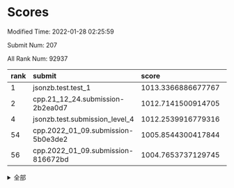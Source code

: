 # Scores

Modified Time: 2022-01-28 02:25:59

Submit Num: 207

All Rank Num: 92937

| rank |               submit               |       score        |       sigma        | pk_num |
| :--- | :--------------------------------- | :----------------- | :----------------- | :----- |
| 1    | jsonzb.test.test_1                 | 1013.3366886677767 | 0.8229492577480865 | 1794   |
| 2    | cpp.21_12_24.submission-2b2ea0d7   | 1012.7141500914705 | 0.7829963149692205 | 1799   |
| 4    | jsonzb.test.submission_level_4     | 1012.2539916779316 | 0.7770281123476409 | 1796   |
| 54   | cpp.2022_01_09.submission-5b0e3de2 | 1005.8544300417844 | 0.7235479592412049 | 1801   |
| 56   | cpp.2022_01_09.submission-816672bd | 1004.7653737129745 | 0.7190962307870935 | 1795   |


<details>
<summary>全部</summary>

| rank |                 submit                 |       score        |       sigma        | pk_num |
| :--- | :------------------------------------- | :----------------- | :----------------- | :----- |
| 1    | jsonzb.test.test_1                     | 1013.3366886677767 | 0.8229492577480865 | 1794   |
| 2    | cpp.21_12_24.submission-2b2ea0d7       | 1012.7141500914705 | 0.7829963149692205 | 1799   |
| 3    | gobigger.level_3.submission_level_3_5  | 1012.517358760983  | 0.8262009069737072 | 1795   |
| 4    | jsonzb.test.submission_level_4         | 1012.2539916779316 | 0.7770281123476409 | 1796   |
| 5    | gobigger.level_3.submission_level_3_9  | 1012.0632001736941 | 0.7952046743286213 | 1790   |
| 6    | gobigger.level_3.submission_level_3_38 | 1011.461647146025  | 0.7720804535958196 | 1801   |
| 7    | gobigger.level_3.submission_level_3_31 | 1011.289462172665  | 0.7591680734705505 | 1799   |
| 8    | gobigger.level_3.submission_level_3_29 | 1011.1141808713255 | 0.7738593581122587 | 1793   |
| 9    | gobigger.level_3.submission_level_3_3  | 1010.98276748066   | 0.7697952970570534 | 1798   |
| 10   | gobigger.level_3.submission_level_3_34 | 1010.9712199775266 | 0.7553189512311496 | 1796   |
| 11   | gobigger.level_3.submission_level_3_30 | 1010.8717716702017 | 0.7656653336042673 | 1799   |
| 12   | gobigger.level_3.submission_level_3_6  | 1010.8425342833322 | 0.7801255766348937 | 1796   |
| 13   | gobigger.level_3.submission_level_3_26 | 1010.8392165687285 | 0.7868938784300972 | 1797   |
| 14   | gobigger.level_3.submission_level_3_14 | 1010.753397982513  | 0.7858377434769049 | 1792   |
| 15   | gobigger.level_3.submission_level_3_16 | 1010.7083683746515 | 0.7830274693899167 | 1792   |
| 16   | gobigger.level_3.submission_level_3_23 | 1010.569867296593  | 0.7580082232664104 | 1797   |
| 17   | gobigger.level_3.submission_level_3_22 | 1010.3258772644438 | 0.7595596742043997 | 1795   |
| 18   | gobigger.level_3.submission_level_3_4  | 1010.2855840458815 | 0.7892065559392751 | 1796   |
| 19   | gobigger.level_3.submission_level_3_7  | 1010.2609974654688 | 0.7552787355818178 | 1794   |
| 20   | gobigger.level_3.submission_level_3_8  | 1010.1564101188349 | 0.7823948299391996 | 1798   |
| 21   | gobigger.level_3.submission_level_3_12 | 1009.9974082312679 | 0.7456930423116275 | 1799   |
| 22   | gobigger.level_3.submission_level_3_17 | 1009.9312784911547 | 0.7515517102301322 | 1800   |
| 23   | gobigger.level_3.submission_level_3_32 | 1009.8360197132647 | 0.7716550606242478 | 1800   |
| 24   | gobigger.level_3.submission_level_3_46 | 1009.7438696905007 | 0.7536396763455586 | 1803   |
| 25   | gobigger.level_3.submission_level_3_19 | 1009.741468452481  | 0.7491190456980206 | 1802   |
| 26   | gobigger.level_3.submission_level_3_28 | 1009.6899455547406 | 0.7571933323684126 | 1799   |
| 27   | gobigger.level_3.submission_level_3_37 | 1009.6793731092561 | 0.7527467867174698 | 1793   |
| 28   | gobigger.level_3.submission_level_3_11 | 1009.654196613797  | 0.751737645621078  | 1792   |
| 29   | gobigger.level_3.submission_level_3_39 | 1009.6312659430016 | 0.7399520494210291 | 1799   |
| 30   | gobigger.level_3.submission_level_3_43 | 1009.6024752364116 | 0.7457404255951184 | 1797   |
| 31   | gobigger.level_3.submission_level_3_24 | 1009.5832087829159 | 0.7574988736958499 | 1795   |
| 32   | gobigger.level_3.submission_level_3_44 | 1009.5722855661916 | 0.7728800517113572 | 1796   |
| 33   | gobigger.level_3.submission_level_3_13 | 1009.5546165054765 | 0.7678655973185011 | 1796   |
| 34   | gobigger.level_3.submission_level_3_1  | 1009.48007862051   | 0.751250189706727  | 1792   |
| 35   | gobigger.level_3.submission_level_3_27 | 1009.4647471690387 | 0.7591549596967916 | 1796   |
| 36   | gobigger.level_3.submission_level_3_2  | 1009.4397549202623 | 0.7427034644141084 | 1793   |
| 37   | gobigger.level_3.submission_level_3_21 | 1009.4211320751438 | 0.7441743733890183 | 1795   |
| 38   | gobigger.level_3.submission_level_3_49 | 1009.3005152864873 | 0.7609490415790321 | 1797   |
| 39   | gobigger.level_3.submission_level_3_33 | 1009.2807381597386 | 0.7409798748595076 | 1799   |
| 40   | gobigger.level_3.submission_level_3_20 | 1009.1748542453482 | 0.7360952013573197 | 1795   |
| 41   | gobigger.level_3.submission_level_3_47 | 1009.1589445949787 | 0.7619314588397202 | 1799   |
| 42   | gobigger.level_3.submission_level_3_35 | 1009.1041075305259 | 0.7542553981585062 | 1795   |
| 43   | gobigger.level_3.submission_level_3_15 | 1009.0787468799207 | 0.7471609302707699 | 1800   |
| 44   | gobigger.level_3.submission_level_3_36 | 1009.0573395457052 | 0.753589417215228  | 1797   |
| 45   | gobigger.level_3.submission_level_3_45 | 1008.9080304018994 | 0.748904321557991  | 1796   |
| 46   | gobigger.level_3.submission_level_3_0  | 1008.8890747069138 | 0.7605362559096048 | 1790   |
| 47   | gobigger.level_3.submission_level_3_48 | 1008.6221728792856 | 0.7466701955840211 | 1796   |
| 48   | gobigger.level_3.submission_level_3_41 | 1008.6063469543483 | 0.7426131724713296 | 1797   |
| 49   | gobigger.level_3.submission_level_3_10 | 1008.4920241165748 | 0.731875880276661  | 1797   |
| 50   | gobigger.level_3.submission_level_3_40 | 1008.338181485164  | 0.7359444125241328 | 1797   |
| 51   | gobigger.level_3.submission_level_3_42 | 1008.2443149619887 | 0.7578964677856307 | 1791   |
| 52   | gobigger.level_3.submission_level_3_25 | 1007.967095469754  | 0.7516534564937093 | 1795   |
| 53   | gobigger.level_3.submission_level_3_18 | 1007.6113761611606 | 0.7261856812502858 | 1791   |
| 54   | cpp.2022_01_09.submission-5b0e3de2     | 1005.8544300417844 | 0.7235479592412049 | 1801   |
| 55   | gobigger.level_1.submission_level_1_21 | 1005.2750240909991 | 0.7266974956368669 | 1796   |
| 56   | cpp.2022_01_09.submission-816672bd     | 1004.7653737129745 | 0.7190962307870935 | 1795   |
| 57   | gobigger.level_1.submission_level_1_5  | 1004.4098097940403 | 0.7355163837903553 | 1795   |
| 58   | gobigger.level_1.submission_level_1_30 | 1004.2748554431745 | 0.7375418673379142 | 1801   |
| 59   | gobigger.level_1.submission_level_1_39 | 1004.0888008762665 | 0.7112313041150727 | 1801   |
| 60   | gobigger.level_1.submission_level_1_6  | 1004.0486275180748 | 0.7085582914764662 | 1790   |
| 61   | gobigger.level_1.submission_level_1_41 | 1004.0238284337858 | 0.6992501568424442 | 1794   |
| 62   | gobigger.level_1.submission_level_1_36 | 1003.9317373297245 | 0.7156153247347115 | 1799   |
| 63   | gobigger.level_1.submission_level_1_26 | 1003.9089165087212 | 0.7137093929783319 | 1792   |
| 64   | gobigger.level_1.submission_level_1_2  | 1003.7637216591337 | 0.7077627425429075 | 1795   |
| 65   | gobigger.level_1.submission_level_1_45 | 1003.7384353085553 | 0.7146441523842819 | 1801   |
| 66   | gobigger.level_1.submission_level_1_25 | 1003.7079695772917 | 0.7044859735681542 | 1794   |
| 67   | gobigger.level_1.submission_level_1_28 | 1003.6435951640146 | 0.7128428976199219 | 1799   |
| 68   | gobigger.level_1.submission_level_1_43 | 1003.5936383858663 | 0.7039938801603768 | 1799   |
| 69   | gobigger.level_1.submission_level_1_18 | 1003.5803118970948 | 0.7206576670383019 | 1796   |
| 70   | gobigger.level_1.submission_level_1_3  | 1003.541019793047  | 0.7257816899653943 | 1795   |
| 71   | gobigger.level_1.submission_level_1_47 | 1003.4923676647512 | 0.6960438713730841 | 1796   |
| 72   | gobigger.level_1.submission_level_1_20 | 1003.4591137038872 | 0.7189327683192674 | 1798   |
| 73   | gobigger.level_1.submission_level_1_34 | 1003.396640738473  | 0.7041419179830732 | 1795   |
| 74   | gobigger.level_1.submission_level_1_32 | 1003.3907168537469 | 0.7170775030839485 | 1796   |
| 75   | gobigger.level_1.submission_level_1_16 | 1003.3892756036117 | 0.7193022551142344 | 1798   |
| 76   | gobigger.level_1.submission_level_1_23 | 1003.3815198997733 | 0.7168761039994477 | 1795   |
| 77   | gobigger.level_1.submission_level_1_7  | 1003.3383383086577 | 0.7153275322975441 | 1798   |
| 78   | gobigger.level_1.submission_level_1_44 | 1003.3318644502333 | 0.7128504043931121 | 1797   |
| 79   | gobigger.level_1.submission_level_1_22 | 1003.3314815240619 | 0.7229721521584658 | 1795   |
| 80   | gobigger.level_1.submission_level_1_40 | 1003.3188991155237 | 0.7098640140442145 | 1797   |
| 81   | gobigger.level_1.submission_level_1_31 | 1003.3018119891825 | 0.725685942516081  | 1794   |
| 82   | gobigger.level_1.submission_level_1_15 | 1003.281899623539  | 0.7092287907255951 | 1797   |
| 83   | gobigger.level_1.submission_level_1_0  | 1003.2480959715077 | 0.713269765880945  | 1793   |
| 84   | gobigger.level_1.submission_level_1_4  | 1003.1639015633514 | 0.722123673384536  | 1789   |
| 85   | gobigger.level_1.submission_level_1_49 | 1003.1545594961887 | 0.7059421296413062 | 1793   |
| 86   | gobigger.level_1.submission_level_1_33 | 1003.1099413699579 | 0.7102977675347389 | 1798   |
| 87   | gobigger.level_1.submission_level_1_46 | 1002.9552558255905 | 0.7421761048826817 | 1797   |
| 88   | gobigger.level_1.submission_level_1_8  | 1002.8871865649559 | 0.7328782403855171 | 1797   |
| 89   | gobigger.level_1.submission_level_1_1  | 1002.8866927095195 | 0.7219912071731229 | 1795   |
| 90   | gobigger.level_1.submission_level_1_9  | 1002.8773039308318 | 0.7029126322505113 | 1798   |
| 91   | gobigger.level_1.submission_level_1_14 | 1002.806641478962  | 0.7063142279475149 | 1790   |
| 92   | gobigger.level_1.submission_level_1_10 | 1002.762592111994  | 0.7158594071566522 | 1796   |
| 93   | gobigger.level_1.submission_level_1_42 | 1002.7544899715305 | 0.7246311298064819 | 1803   |
| 94   | gobigger.level_1.submission_level_1_17 | 1002.6996572701951 | 0.6981529184133697 | 1794   |
| 95   | gobigger.level_1.submission_level_1_37 | 1002.6842259509194 | 0.7102344191664065 | 1798   |
| 96   | gobigger.level_1.submission_level_1_19 | 1002.6432134375922 | 0.7185792390510543 | 1796   |
| 97   | gobigger.level_1.submission_level_1_11 | 1002.6145068239832 | 0.7071501050731607 | 1798   |
| 98   | gobigger.level_1.submission_level_1_27 | 1002.5425377571295 | 0.7169596681256069 | 1789   |
| 99   | gobigger.level_1.submission_level_1_38 | 1002.4898281296784 | 0.7139171072741143 | 1787   |
| 100  | gobigger.level_1.submission_level_1_29 | 1002.4889061431313 | 0.7086814108860477 | 1797   |
| 101  | gobigger.level_1.submission_level_1_48 | 1002.4078827517469 | 0.7073012702710921 | 1796   |
| 102  | gobigger.level_1.submission_level_1_13 | 1002.2988775281686 | 0.7210540046146582 | 1792   |
| 103  | gobigger.level_1.submission_level_1_12 | 1001.8396441892935 | 0.7195475450028515 | 1800   |
| 104  | gobigger.level_1.submission_level_1_24 | 1001.6686288006407 | 0.7018652609674416 | 1795   |
| 105  | gobigger.level_1.submission_level_1_35 | 1000.7684776444581 | 0.7015231452036156 | 1800   |
| 106  | gobigger.random.submission_random_47   | 998.1510566177532  | 0.7082345382580408 | 1793   |
| 107  | gobigger.random.submission_random_39   | 998.0905937095338  | 0.6973453168718556 | 1792   |
| 108  | gobigger.random.submission_random_14   | 997.3688719700626  | 0.7196244635676688 | 1789   |
| 109  | gobigger.random.submission_random_9    | 997.2552899399332  | 0.6964256703733063 | 1795   |
| 110  | gobigger.random.submission_random_48   | 997.1914612273642  | 0.7128932297501349 | 1792   |
| 111  | gobigger.random.submission_random_33   | 996.9707039620063  | 0.710911050131481  | 1798   |
| 112  | gobigger.random.submission_random_46   | 996.8725135562804  | 0.7088233946468305 | 1793   |
| 113  | gobigger.random.submission_random_45   | 996.802094319771   | 0.7084648113744211 | 1796   |
| 114  | gobigger.random.submission_random_11   | 996.5545721590073  | 0.7085937262749691 | 1793   |
| 115  | gobigger.random.submission_random_26   | 996.5424585211119  | 0.706906796264177  | 1797   |
| 116  | gobigger.random.submission_random_13   | 996.4918417297818  | 0.692698247100076  | 1800   |
| 117  | gobigger.random.submission_random_28   | 996.4625829933577  | 0.715130229169688  | 1795   |
| 118  | gobigger.random.submission_random_44   | 996.4081396725829  | 0.7134615638252864 | 1800   |
| 119  | gobigger.random.submission_random_40   | 996.407813411138   | 0.691910600187181  | 1793   |
| 120  | gobigger.random.submission_random_18   | 996.4071040285507  | 0.717498502000899  | 1796   |
| 121  | gobigger.random.submission_random_6    | 996.3791975257294  | 0.7179386595661557 | 1794   |
| 122  | gobigger.random.submission_random_0    | 996.3603209466803  | 0.7039400042954435 | 1790   |
| 123  | gobigger.random.submission_random_30   | 996.3579589999663  | 0.7060000197577581 | 1794   |
| 124  | gobigger.random.submission_random_35   | 996.3068369715222  | 0.702960812953868  | 1799   |
| 125  | gobigger.random.submission_random_7    | 996.2650399955317  | 0.7052589029928752 | 1800   |
| 126  | gobigger.random.submission_random_29   | 996.245212926771   | 0.7164467868100671 | 1792   |
| 127  | gobigger.random.submission_random_23   | 996.1801602149663  | 0.7156102156605889 | 1798   |
| 128  | gobigger.random.submission_random_12   | 996.1724432931746  | 0.6991820914872214 | 1793   |
| 129  | gobigger.random.submission_random_1    | 996.1636999009486  | 0.7164287811666016 | 1794   |
| 130  | gobigger.random.submission_random_4    | 996.1133764810185  | 0.6987656437215405 | 1796   |
| 131  | gobigger.random.submission_random_16   | 996.0238889421374  | 0.7155577099717855 | 1797   |
| 132  | gobigger.random.submission_random_3    | 995.9954103790943  | 0.7098724329902614 | 1801   |
| 133  | gobigger.random.submission_random_5    | 995.9481745036185  | 0.7075681673752497 | 1797   |
| 134  | gobigger.random.submission_random_19   | 995.9388840902934  | 0.7094647408069988 | 1801   |
| 135  | gobigger.random.submission_random_38   | 995.6850698020771  | 0.6984985886559493 | 1796   |
| 136  | gobigger.random.submission_random_41   | 995.5889013671939  | 0.7276904411826834 | 1795   |
| 137  | gobigger.random.submission_random_17   | 995.5266864138206  | 0.7247159280279385 | 1797   |
| 138  | gobigger.random.submission_random_37   | 995.5049052927569  | 0.7110380200932233 | 1799   |
| 139  | gobigger.random.submission_random_32   | 995.4243286351041  | 0.7219833580844369 | 1790   |
| 140  | gobigger.random.submission_random_8    | 995.3974862666206  | 0.721786660891919  | 1797   |
| 141  | gobigger.random.submission_random_43   | 995.3677282054902  | 0.7081727308889787 | 1799   |
| 142  | gobigger.random.submission_random_15   | 995.3105032011553  | 0.7102516855665322 | 1797   |
| 143  | gobigger.random.submission_random_22   | 995.2496741003038  | 0.7046947163950034 | 1799   |
| 144  | gobigger.random.submission_random_25   | 995.1430880291063  | 0.7118612714516525 | 1799   |
| 145  | gobigger.random.submission_random_21   | 995.1196949664877  | 0.7029908801934305 | 1799   |
| 146  | gobigger.random.submission_random_10   | 995.0732964552288  | 0.7166357746799848 | 1803   |
| 147  | gobigger.random.submission_random_31   | 995.0688047680229  | 0.7124278052551518 | 1799   |
| 148  | gobigger.random.submission_random_34   | 995.0630742576338  | 0.7054112127607145 | 1793   |
| 149  | gobigger.random.submission_random_27   | 995.0382418444591  | 0.706099695518015  | 1793   |
| 150  | gobigger.random.submission_random_36   | 994.9303621897609  | 0.7195136105503213 | 1797   |
| 151  | gobigger.random.submission_random_24   | 994.9175606972706  | 0.7070692179038359 | 1796   |
| 152  | gobigger.random.submission_random_2    | 994.688106650208   | 0.7038523026824526 | 1799   |
| 153  | gobigger.random.submission_random_49   | 994.6379995113404  | 0.7212688630291746 | 1793   |
| 154  | gobigger.random.submission_random_20   | 994.2956428263932  | 0.7247117500693435 | 1796   |
| 155  | gobigger.random.submission_random_42   | 994.1840609409636  | 0.7134472751575984 | 1795   |
| 156  | gobigger.level_2.submission_level_2_32 | 994.1285013604103  | 0.7396653301101294 | 1798   |
| 157  | gobigger.level_2.submission_level_2_26 | 994.0466293399503  | 0.7402181500014203 | 1792   |
| 158  | gobigger.level_2.submission_level_2_0  | 993.836165080088   | 0.7320843183573528 | 1800   |
| 159  | gobigger.level_2.submission_level_2_37 | 993.4750072466875  | 0.7370262702027027 | 1795   |
| 160  | gobigger.level_2.submission_level_2_9  | 993.4616529629852  | 0.739447939800737  | 1796   |
| 161  | gobigger.level_2.submission_level_2_25 | 993.3323953407022  | 0.7326331449291124 | 1792   |
| 162  | gobigger.level_2.submission_level_2_36 | 993.1059563835518  | 0.7504775213064737 | 1800   |
| 163  | gobigger.level_2.submission_level_2_41 | 993.064332771757   | 0.7297731767681892 | 1793   |
| 164  | gobigger.level_2.submission_level_2_23 | 992.959913992506   | 0.7378722270588031 | 1800   |
| 165  | gobigger.level_2.submission_level_2_43 | 992.7461154438994  | 0.745047145422714  | 1798   |
| 166  | gobigger.level_2.submission_level_2_17 | 992.73280064852    | 0.7570750651085095 | 1798   |
| 167  | gobigger.level_2.submission_level_2_28 | 992.7171328891683  | 0.7487414963629317 | 1800   |
| 168  | gobigger.level_2.submission_level_2_42 | 992.6910390786052  | 0.7323792589222639 | 1793   |
| 169  | gobigger.level_2.submission_level_2_31 | 992.5111947169767  | 0.7295356127786797 | 1793   |
| 170  | gobigger.level_2.submission_level_2_16 | 992.4778396454805  | 0.7446549131601712 | 1797   |
| 171  | gobigger.level_2.submission_level_2_30 | 992.4496976820164  | 0.741280598550889  | 1801   |
| 172  | gobigger.level_2.submission_level_2_8  | 992.4264749272163  | 0.738610301462047  | 1797   |
| 173  | gobigger.level_2.submission_level_2_34 | 992.4168433738417  | 0.7485434323744322 | 1794   |
| 174  | gobigger.level_2.submission_level_2_46 | 992.2425215004446  | 0.7328433235843979 | 1800   |
| 175  | gobigger.level_2.submission_level_2_10 | 992.1430079375111  | 0.7390770420727174 | 1798   |
| 176  | gobigger.level_2.submission_level_2_38 | 992.1284707166315  | 0.7412619680393182 | 1795   |
| 177  | gobigger.level_2.submission_level_2_4  | 992.1124550783519  | 0.7510160498095428 | 1794   |
| 178  | gobigger.level_2.submission_level_2_48 | 992.1089582107217  | 0.7517771019511491 | 1795   |
| 179  | gobigger.level_2.submission_level_2_47 | 992.091405640193   | 0.7374675198227505 | 1794   |
| 180  | gobigger.level_2.submission_level_2_14 | 992.0892870835321  | 0.745103327097988  | 1798   |
| 181  | gobigger.level_2.submission_level_2_24 | 992.0741136446378  | 0.7290186079494008 | 1796   |
| 182  | gobigger.level_2.submission_level_2_49 | 992.009233266057   | 0.7347357304440663 | 1790   |
| 183  | gobigger.level_2.submission_level_2_18 | 991.9979292474447  | 0.7339463613129955 | 1793   |
| 184  | gobigger.level_2.submission_level_2_27 | 991.8676467092877  | 0.735214674329468  | 1797   |
| 185  | gobigger.level_2.submission_level_2_11 | 991.7742009424142  | 0.7226528551980008 | 1798   |
| 186  | gobigger.level_2.submission_level_2_22 | 991.7319941720655  | 0.746790653460739  | 1793   |
| 187  | gobigger.level_2.submission_level_2_44 | 991.7292099322887  | 0.7454964037494269 | 1797   |
| 188  | gobigger.level_2.submission_level_2_35 | 991.7110259319197  | 0.7753807393566169 | 1794   |
| 189  | gobigger.level_2.submission_level_2_12 | 991.6872018298149  | 0.7523816100298434 | 1790   |
| 190  | gobigger.level_2.submission_level_2_45 | 991.6653612894914  | 0.753953903585655  | 1795   |
| 191  | gobigger.level_2.submission_level_2_7  | 991.6334635919511  | 0.7523790955141119 | 1801   |
| 192  | gobigger.level_2.submission_level_2_40 | 991.5938911451315  | 0.7762222305263962 | 1790   |
| 193  | gobigger.level_2.submission_level_2_39 | 991.5678623516559  | 0.7505677779995785 | 1798   |
| 194  | gobigger.level_2.submission_level_2_21 | 991.5401895116485  | 0.7557076279126617 | 1788   |
| 195  | gobigger.level_2.submission_level_2_3  | 991.4664677803648  | 0.736620079369695  | 1790   |
| 196  | gobigger.level_2.submission_level_2_5  | 991.3132013511951  | 0.7503666231339754 | 1802   |
| 197  | gobigger.level_2.submission_level_2_29 | 991.2891634680554  | 0.7341569184003867 | 1793   |
| 198  | gobigger.level_2.submission_level_2_6  | 991.2755878532508  | 0.7451680120458852 | 1800   |
| 199  | gobigger.level_2.submission_level_2_13 | 991.2689644081433  | 0.7465139024391588 | 1799   |
| 200  | gobigger.level_2.submission_level_2_19 | 991.1942107849139  | 0.7376743410022628 | 1792   |
| 201  | gobigger.level_2.submission_level_2_2  | 991.1619053649503  | 0.7441789638947991 | 1793   |
| 202  | gobigger.level_2.submission_level_2_33 | 991.1463191505251  | 0.7614377911942638 | 1794   |
| 203  | gobigger.level_2.submission_level_2_1  | 990.8200884226255  | 0.7418048534914966 | 1791   |
| 204  | gobigger.level_2.submission_level_2_15 | 990.3844445331767  | 0.7783901617790807 | 1792   |
| 205  | gobigger.level_2.submission_level_2_20 | 990.0191665409361  | 0.7963723345925767 | 1798   |
| 206  | gobigger.none.submission_none_1        | 978.3412818468443  | 1.2166909560109858 | 1796   |
| 207  | gobigger.none.submission_none_0        | 975.1923126681403  | 1.4069147437908405 | 1795   |

</details>